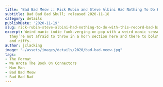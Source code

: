 ```yaml
---
title: 'Bad Bad Meow :: Rick Rubin and Steve Albini Had Nothing To Do With This Record'
subtitle: Bad Bad Bad &bull; released 2020-11-18
category: details
publishDate: '2020-11-19'
slug: rick-rubin-steve-albini-had-nothing-to-do-with-this-record-bad-bad-meow
excerpt: Weird manic indie funk-verging-on-pop with a weird manic sense of humor and
  they’re not afraid to throw in a horn section here and there to bolster their hooks
  and riffs.
author: jclacking
image: "~/assets/images/details/2020/bad-bad-meow.jpg"
tags:
- The Format
- We Wrote The Book On Connectors
- Man Man
- Bad Bad Meow
- Bad Bad Bad
---
```


